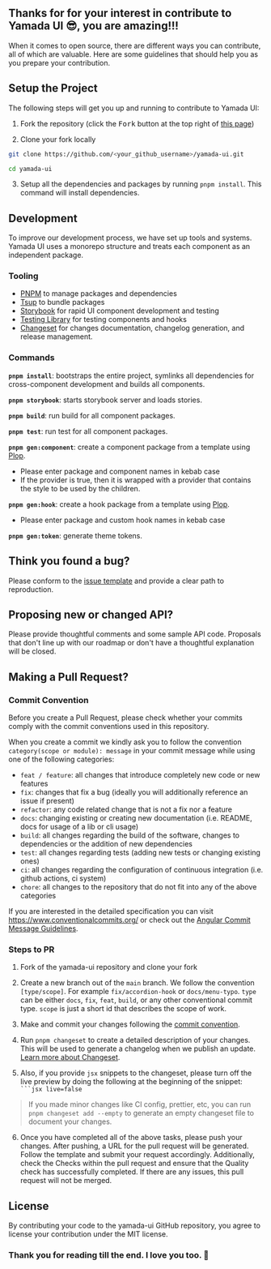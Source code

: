 ## Thanks for for your interest in contribute to Yamada UI 😎, you are amazing!!!

When it comes to open source, there are different ways you can contribute, all of which are valuable. Here are some guidelines that should help you as you prepare your contribution.

## Setup the Project

The following steps will get you up and running to contribute to Yamada UI:

1. Fork the repository (click the <kbd>Fork</kbd> button at the top right of
   [this page](https://github.com/hirotomoyamada/yamada-ui))

2. Clone your fork locally

```sh
git clone https://github.com/<your_github_username>/yamada-ui.git

cd yamada-ui
```

3. Setup all the dependencies and packages by running `pnpm install`. This command will install dependencies.

## Development

To improve our development process, we have set up tools and systems. Yamada UI uses a monorepo structure and treats each component as an independent package.

### Tooling

- [PNPM](https://pnpm.io/) to manage packages and dependencies
- [Tsup](https://tsup.egoist.dev/) to bundle packages
- [Storybook](https://storybook.js.org/) for rapid UI component development and
  testing
- [Testing Library](https://testing-library.com/) for testing components and
  hooks
- [Changeset](https://github.com/atlassian/changesets) for changes
  documentation, changelog generation, and release management.

### Commands

**`pnpm install`**: bootstraps the entire project, symlinks all dependencies for
cross-component development and builds all components.

**`pnpm storybook`**: starts storybook server and loads stories.

**`pnpm build`**: run build for all component packages.

**`pnpm test`**: run test for all component packages.

**`pnpm gen:component`**: create a component package from a template using [Plop](https://plopjs.com/).

- Please enter package and component names in kebab case
- If the provider is true, then it is wrapped with a provider that contains the style to be used by the children.

**`pnpm gen:hook`**: create a hook package from a template using [Plop](https://plopjs.com/).

- Please enter package and custom hook names in kebab case

**`pnpm gen:token`**: generate theme tokens.

## Think you found a bug?

Please conform to the [issue template](https://github.com/hirotomoyamada/yamada-ui/issues/new/choose) and provide a clear path to reproduction.

## Proposing new or changed API?

Please provide thoughtful comments and some sample API code. Proposals that
don't line up with our roadmap or don't have a thoughtful explanation will be
closed.

## Making a Pull Request?

### Commit Convention

Before you create a Pull Request, please check whether your commits comply with
the commit conventions used in this repository.

When you create a commit we kindly ask you to follow the convention
`category(scope or module): message` in your commit message while using one of
the following categories:

- `feat / feature`: all changes that introduce completely new code or new
  features
- `fix`: changes that fix a bug (ideally you will additionally reference an
  issue if present)
- `refactor`: any code related change that is not a fix nor a feature
- `docs`: changing existing or creating new documentation (i.e. README, docs for
  usage of a lib or cli usage)
- `build`: all changes regarding the build of the software, changes to
  dependencies or the addition of new dependencies
- `test`: all changes regarding tests (adding new tests or changing existing
  ones)
- `ci`: all changes regarding the configuration of continuous integration (i.e.
  github actions, ci system)
- `chore`: all changes to the repository that do not fit into any of the above
  categories

If you are interested in the detailed specification you can visit
https://www.conventionalcommits.org/ or check out the
[Angular Commit Message Guidelines](https://github.com/angular/angular/blob/22b96b9/CONTRIBUTING.md#-commit-message-guidelines).

### Steps to PR

1. Fork of the yamada-ui repository and clone your fork

2. Create a new branch out of the `main` branch. We follow the convention
   `[type/scope]`. For example `fix/accordion-hook` or `docs/menu-typo`. `type`
   can be either `docs`, `fix`, `feat`, `build`, or any other conventional
   commit type. `scope` is just a short id that describes the scope of work.

3. Make and commit your changes following the
   [commit convention](https://github.com/hirotomoyamada/yamada-ui/blob/main/README.md#commit-convention).

4. Run `pnpm changeset` to create a detailed description of your changes. This
   will be used to generate a changelog when we publish an update.
   [Learn more about Changeset](https://github.com/atlassian/changesets/tree/master/packages/cli).

5. Also, if you provide `jsx` snippets to the changeset, please turn off the
   live preview by doing the following at the beginning of the snippet:
   ` ```jsx live=false`

> If you made minor changes like CI config, prettier, etc, you can run
> `pnpm changeset add --empty` to generate an empty changeset file to document
> your changes.

6. Once you have completed all of the above tasks, please push your changes.
   After pushing, a URL for the pull request will be generated. Follow the template and submit your request accordingly.
   Additionally, check the Checks within the pull request and ensure that the Quality check has successfully completed.
   If there are any issues, this pull request will not be merged.

## License

By contributing your code to the yamada-ui GitHub repository, you agree to
license your contribution under the MIT license.

### Thank you for reading till the end. I love you too. 💖
